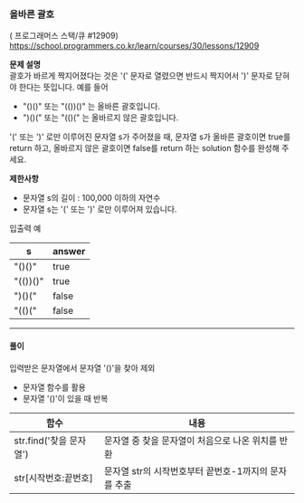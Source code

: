 ### 올바른 괄호
( 프로그래머스 스택/큐 #12909)   
https://school.programmers.co.kr/learn/courses/30/lessons/12909

**문제 설명**   
괄호가 바르게 짝지어졌다는 것은 '(' 문자로 열렸으면 반드시 짝지어서 ')' 문자로 닫혀야 한다는 뜻입니다. 예를 들어

* "()()" 또는 "(())()" 는 올바른 괄호입니다.
* ")()(" 또는 "(()(" 는 올바르지 않은 괄호입니다.   

'(' 또는 ')' 로만 이루어진 문자열 s가 주어졌을 때, 문자열 s가 올바른 괄호이면 true를 return 하고, 올바르지 않은 괄호이면 false를 return 하는 solution 함수를 완성해 주세요.

**제한사항**
* 문자열 s의 길이 : 100,000 이하의 자연수
* 문자열 s는 '(' 또는 ')' 로만 이루어져 있습니다.


입출력 예

| **s** 	| **answer** |
|----------|------------|
| "()()"   | true       |
| "(())()" | true       |
| ")()("   | false      |
| "(()("   | false      |


---

#### 풀이

입력받은 문자열에서 문자열 '()'을 찾아 제외   
- 문자열 함수를 활용
- 문자열 '()'이 있을 때 반복

| 함수                 | 내용                              |
|--------------------|---------------------------------|
| str.find('찾을 문자열') | 문자열 중 찾을 문자열이 처음으로 나온 위치를 반환    |
| str[시작번호:끝번호]      | 문자열 str의 시작번호부터 끝번호-1까지의 문자를 추출 |






